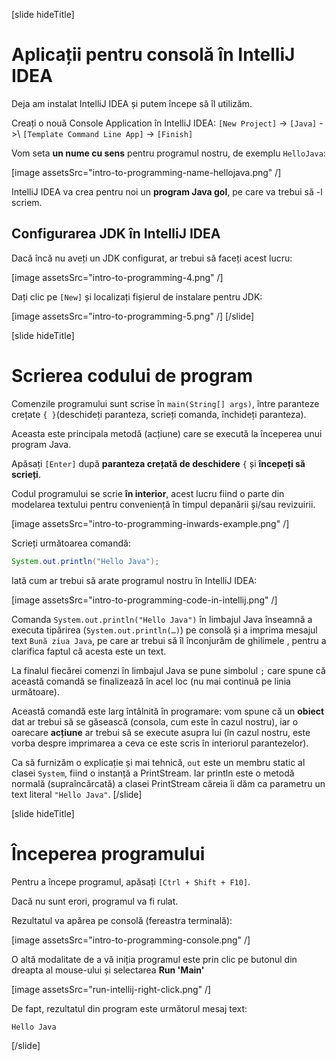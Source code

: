 [slide hideTitle]
# Aplicații pentru consolă în IntelliJ IDEA
Deja am instalat IntelliJ IDEA și putem începe să îl utilizăm.

Creați o nouă Console Application în IntelliJ IDEA: `[New Project]` \-\> `[Java]` \->\ `[Template Command Line App]` \-\> `[Finish]`

Vom seta **un nume cu sens** pentru programul nostru, de exemplu `HelloJava`:

[image assetsSrc="intro-to-programming-name-hellojava.png" /]

IntelliJ IDEA va crea pentru noi un **program Java gol**, pe care va trebui să -l scriem.

## Configurarea JDK în IntelliJ IDEA
Dacă încă nu aveți un JDK configurat, ar trebui să faceți acest lucru:

[image assetsSrc="intro-to-programming-4.png" /]

Dați clic pe `[New]` și localizați fișierul de instalare pentru JDK:

[image assetsSrc="intro-to-programming-5.png" /]
[/slide]

[slide hideTitle]
# Scrierea codului de program
Comenzile programului sunt scrise în `main(String[] args)`, între paranteze crețate `{ }`(deschideți paranteza, scrieți comanda, închideți paranteza).

Aceasta este principala metodă (acțiune) care se execută la începerea unui program Java. 

Apăsați `[Enter]` după **paranteza crețată de deschidere** `{` și **începeți să scrieți**.

Codul programului se scrie **în interior**, acest lucru fiind o parte din modelarea textului pentru conveniență în timpul depanării și/sau revizuirii.

[image assetsSrc="intro-to-programming-inwards-example.png" /]

Scrieți următoarea comandă:
```java
System.out.println("Hello Java");
```

Iată cum ar trebui să arate programul nostru în IntelliJ IDEA:

[image assetsSrc="intro-to-programming-code-in-intellij.png" /]

Comanda `System.out.println("Hello Java")` în limbajul Java înseamnă a executa tipărirea (`System.out.println(…)`) pe consolă și a imprima mesajul text `Bună ziua Java`, pe care ar trebui să îl înconjurăm de ghilimele , pentru a clarifica faptul că acesta este un text.

La finalul fiecărei comenzi în limbajul Java se pune simbolul `;` care spune că această comandă se finalizează în acel loc (nu mai continuă pe linia următoare).

Această comandă este larg întâlnită în programare: vom spune că un **obiect** dat ar trebui să se găsească (consola, cum este în cazul nostru), iar o oarecare **acțiune** ar trebui să se execute asupra lui (în cazul nostru, este vorba despre imprimarea a ceva ce este scris în interiorul parantezelor). 

Ca să furnizăm o explicație și mai tehnică, `out` este un membru static al clasei `System`, fiind o instanță a PrintStream. Iar println este o metodă normală (supraîncărcată) a clasei PrintStream căreia îi dăm ca parametru un text literal `"Hello Java"`.
[/slide]

[slide hideTitle]
# Începerea programului
Pentru a începe programul, apăsați `[Ctrl + Shift + F10]`. 

Dacă nu sunt erori, programul va fi rulat. 

Rezultatul va apărea pe consolă (fereastra terminală):

[image assetsSrc="intro-to-programming-console.png" /]

O altă modalitate de a vă iniția programul este prin clic pe butonul din dreapta al mouse-ului și selectarea **Run 'Main'**

[image assetsSrc="run-intellij-right-click.png" /]

De fapt, rezultatul din program este următorul mesaj text:
```
Hello Java
```
[/slide]

